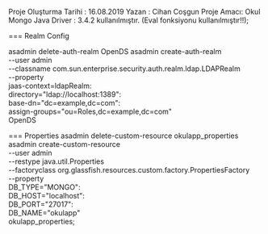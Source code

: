 Proje Oluşturma Tarihi : 16.08.2019
Yazan : Cihan Coşgun
Proje Amacı: Okul
Mongo Java Driver : 3.4.2 kullanılmıştır. (Eval fonksiyonu kullanılmıştır!!);

=== Realm Config

asadmin delete-auth-realm OpenDS
asadmin create-auth-realm \
--user admin \
--classname com.sun.enterprise.security.auth.realm.ldap.LDAPRealm \
--property \
jaas-context=ldapRealm:\
directory="ldap\://localhost\:1389":\
base-dn="dc\=example,dc\=com":\
assign-groups="ou\=Roles,dc\=example,dc\=com" \
OpenDS


=== Properties
asadmin delete-custom-resource okulapp_properties
asadmin create-custom-resource \
--user admin \
--restype java.util.Properties \
--factoryclass org.glassfish.resources.custom.factory.PropertiesFactory \
--property \
DB_TYPE="MONGO":\
DB_HOST="localhost":\
DB_PORT="27017":\
DB_NAME="okulapp" \
okulapp_properties;